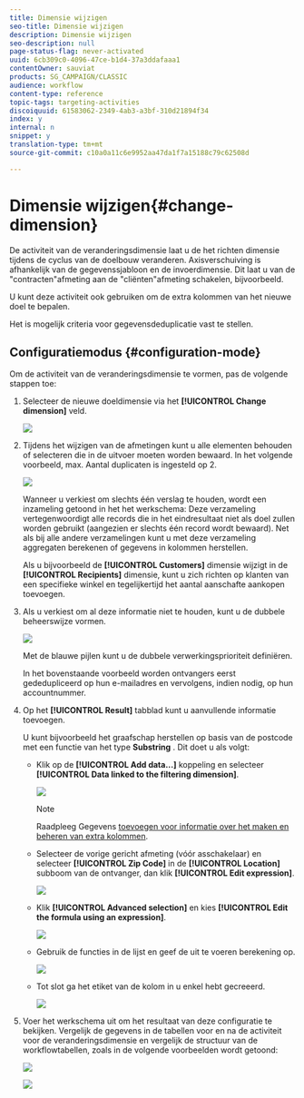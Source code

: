 ```yaml
---
title: Dimensie wijzigen
seo-title: Dimensie wijzigen
description: Dimensie wijzigen
seo-description: null
page-status-flag: never-activated
uuid: 6cb309c0-4096-47ce-b1d4-37a3ddafaaa1
contentOwner: sauviat
products: SG_CAMPAIGN/CLASSIC
audience: workflow
content-type: reference
topic-tags: targeting-activities
discoiquuid: 61583062-2349-4ab3-a3bf-310d21894f34
index: y
internal: n
snippet: y
translation-type: tm+mt
source-git-commit: c10a0a11c6e9952aa47da1f7a15188c79c62508d

---
```



# Dimensie wijzigen{#change-dimension}

De activiteit van de veranderingsdimensie laat u de het richten dimensie tijdens de cyclus van de doelbouw veranderen. Axisverschuiving is afhankelijk van de gegevenssjabloon en de invoerdimensie. Dit laat u van de &quot;contracten&quot;afmeting aan de &quot;cliënten&quot;afmeting schakelen, bijvoorbeeld.

U kunt deze activiteit ook gebruiken om de extra kolommen van het nieuwe doel te bepalen.

Het is mogelijk criteria voor gegevensdeduplicatie vast te stellen.

## Configuratiemodus {#configuration-mode}

Om de activiteit van de veranderingsdimensie te vormen, pas de volgende stappen toe:

1. Selecteer de nieuwe doeldimensie via het **[!UICONTROL Change dimension]** veld.

   ![](assets/s_user_change_dimension_param1.png)

1. Tijdens het wijzigen van de afmetingen kunt u alle elementen behouden of selecteren die in de uitvoer moeten worden bewaard. In het volgende voorbeeld, max. Aantal duplicaten is ingesteld op 2.

   ![](assets/s_user_change_dimension_limit.png)

   Wanneer u verkiest om slechts één verslag te houden, wordt een inzameling getoond in het het werkschema: Deze verzameling vertegenwoordigt alle records die in het eindresultaat niet als doel zullen worden gebruikt (aangezien er slechts één record wordt bewaard). Net als bij alle andere verzamelingen kunt u met deze verzameling aggregaten berekenen of gegevens in kolommen herstellen.

   Als u bijvoorbeeld de **[!UICONTROL Customers]** dimensie wijzigt in de **[!UICONTROL Recipients]** dimensie, kunt u zich richten op klanten van een specifieke winkel en tegelijkertijd het aantal aanschafte aankopen toevoegen.

1. Als u verkiest om al deze informatie niet te houden, kunt u de dubbele beheerswijze vormen.

   ![](assets/s_user_change_dimension_param2.png)

   Met de blauwe pijlen kunt u de dubbele verwerkingsprioriteit definiëren.

   In het bovenstaande voorbeeld worden ontvangers eerst gededupliceerd op hun e-mailadres en vervolgens, indien nodig, op hun accountnummer.

1. Op het **[!UICONTROL Result]** tabblad kunt u aanvullende informatie toevoegen.

   U kunt bijvoorbeeld het graafschap herstellen op basis van de postcode met een functie van het type **Substring** . Dit doet u als volgt:

   * Klik op de **[!UICONTROL Add data...]** koppeling en selecteer **[!UICONTROL Data linked to the filtering dimension]**.

      ![](assets/wf_change-dimension_sample_01.png)

      >[!NOTE]
      >
      >Raadpleeg Gegevens [toevoegen voor informatie over het maken en beheren van extra kolommen](../../workflow/using/query.md#adding-data).

   * Selecteer de vorige gericht afmeting (vóór asschakelaar) en selecteer **[!UICONTROL Zip Code]** in de **[!UICONTROL Location]** subboom van de ontvanger, dan klik **[!UICONTROL Edit expression]**.

      ![](assets/wf_change-dimension_sample_02.png)

   * Klik **[!UICONTROL Advanced selection]** en kies **[!UICONTROL Edit the formula using an expression]**.

      ![](assets/wf_change-dimension_sample_03.png)

   * Gebruik de functies in de lijst en geef de uit te voeren berekening op.

      ![](assets/wf_change-dimension_sample_04.png)

   * Tot slot ga het etiket van de kolom in u enkel hebt gecreeerd.

      ![](assets/wf_change-dimension_sample_05.png)

1. Voer het werkschema uit om het resultaat van deze configuratie te bekijken. Vergelijk de gegevens in de tabellen voor en na de activiteit voor de veranderingsdimensie en vergelijk de structuur van de workflowtabellen, zoals in de volgende voorbeelden wordt getoond:

   ![](assets/wf_change-dimension_sample_06.png)

   ![](assets/wf_change-dimension_sample_07.png)

